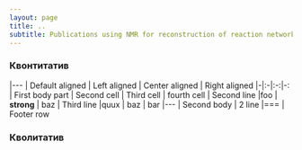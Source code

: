 ```yaml
---
layout: page
title: .. 
subtitle: Publications using NMR for reconstruction of reaction networks 
---
```


### Квонтитатив
|---
| Default aligned | Left aligned | Center aligned | Right aligned
|-|:-|:-:|-:
| First body part | Second cell | Third cell | fourth cell
| Second line |foo | **strong** | baz
| Third line |quux | baz | bar
|---
| Second body
| 2 line
|===
| Footer row


### Кволитатив
